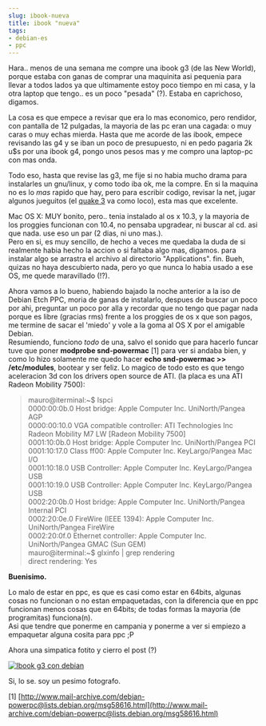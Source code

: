```yaml
---
slug: ibook-nueva  
title: ibook "nueva"  
tags:  
- debian-es  
- ppc  
---
```

  
Hara.. menos de una semana me compre una ibook g3 (de las New World), porque estaba con ganas de comprar una maquinita asi pequenia para llevar a todos lados ya que ultimamente estoy poco tiempo en mi casa, y la otra laptop que tengo.. es un poco "pesada" (?). Estaba en caprichoso, digamos.    
    
La cosa es que empece a revisar que era lo mas economico, pero rendidor, con pantalla de 12 pulgadas,  la mayoria de las pc eran una cagada: o muy caras o muy echas mierda. Hasta que me acorde de las ibook, empece revisando las g4 y se iban un poco de presupuesto, ni en pedo pagaria 2k u$s por una ibook g4, pongo unos pesos mas y me compro una laptop-pc con mas onda.    
    
Todo eso, hasta que revise las g3, me fije si no habia mucho drama para instalarles un gnu/linux, y como todo iba ok, me la compre. En si la maquina no es lo *mas* rapido que hay, pero para escribir codigo, revisar la net, jugar algunos jueguitos (el [quake 3](http://ioquake3.org/?page=get) va como loco), esta mas que excelente.    
    
Mac OS X: MUY bonito, pero.. tenia instalado al os x 10.3, y la mayoria de los proggies funcionan con 10.4, no pensaba upgradear, ni buscar al cd. asi que nada. use eso un par (2 dias, ni uno mas.).    
Pero en si, es muy sencillo, de hecho a veces me quedaba la duda de si realmente habia hecho la accion o si faltaba algo mas, digamos. para instalar algo se arrastra el archivo al directorio "Applications". fin. Bueh, quizas no haya descubierto nada, pero yo que nunca lo habia usado a ese OS, me quede maravillado (!?).    
    
Ahora vamos a lo bueno, habiendo bajado la noche anterior a la iso de Debian Etch PPC, moria de ganas de instalarlo, despues de buscar un poco por ahi, preguntar un poco por alla y recordar que no tengo que pagar nada porque es libre (gracias rms) frente a los proggies de os x que son pagos, me termine de sacar el 'miedo' y vole a la goma al OS X por el amigable Debian.    
Resumiendo, funciono *todo* de una, salvo el sonido que para hacerlo funcar tuve que poner **modprobe snd-powermac** [1] para ver si andaba bien, y como lo hizo solamente me quedo hacer **echo snd-powermac >> /etc/modules**, bootear y ser feliz. Lo magico de todo esto es que tengo aceleracion 3d con los drivers open source de ATI. (la placa es una ATI Radeon Mobility 7500):    
    
    
    
  
  
> mauro@iterminal:~$ lspci    
0000:00:0b.0 Host bridge: Apple Computer Inc. UniNorth/Pangea AGP    
0000:00:10.0 VGA compatible controller: ATI Technologies Inc Radeon Mobility M7 LW [Radeon Mobility 7500]    
0001:10:0b.0 Host bridge: Apple Computer Inc. UniNorth/Pangea PCI    
0001:10:17.0 Class ff00: Apple Computer Inc. KeyLargo/Pangea Mac I/O    
0001:10:18.0 USB Controller: Apple Computer Inc. KeyLargo/Pangea USB    
0001:10:19.0 USB Controller: Apple Computer Inc. KeyLargo/Pangea USB    
0002:20:0b.0 Host bridge: Apple Computer Inc. UniNorth/Pangea Internal PCI    
0002:20:0e.0 FireWire (IEEE 1394): Apple Computer Inc. UniNorth/Pangea FireWire    
0002:20:0f.0 Ethernet controller: Apple Computer Inc. UniNorth/Pangea GMAC (Sun GEM)    
mauro@iterminal:~$ glxinfo | grep rendering    
direct rendering: Yes  
  
   
    
**Buenisimo.**    
    
Lo malo de estar en ppc, es que es casi como estar en 64bits, algunas cosas no funcionan o no estan empaquetadas, con la diferencia que en ppc funcionan menos cosas que en 64bits; de todas formas la mayoria (de programitas) funciona(n).    
Asi que tendre que ponerme en campania y ponerme a ver si empiezo a empaquetar alguna cosita para ppc ;P    
    
Ahora una simpatica fotito y cierro el post (?)    
    
[![Ibook g3 con debian](http://terminaldelmal.files.wordpress.com/2007/08/hehe_img_0063.thumbnail.jpg)](http://lusers.com.ar/log/wp-content/uploads/2007/08/hehe_img_0063.jpg)    
    
Si, lo se. soy un pesimo fotografo.    
    
    
[1] [http://www.mail-archive.com/debian-powerpc@lists.debian.org/msg58616.html](http://www.mail-archive.com/debian-powerpc@lists.debian.org/msg58616.html)  
